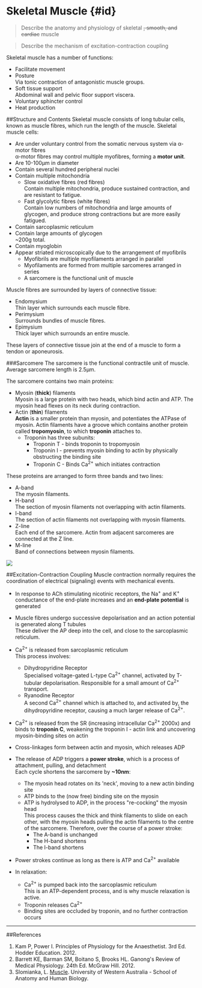 # Skeletal Muscle {#id}
> Describe the anatomy and physiology of skeletal ~~, smooth, and cardiac~~ muscle

<!--></!-->

> Describe the mechanism of excitation-contraction coupling

Skeletal muscle has a number of functions:
* Facilitate movement
* Posture  
Via tonic contraction of antagonistic muscle groups.
* Soft tissue support  
Abdominal wall and pelvic floor support viscera.
* Voluntary sphincter control
* Heat production

##Structure and Contents
Skeletal muscle consists of long tubular cells, known as muscle fibres, which run the length of the muscle. Skeletal muscle cells:
* Are under voluntary control from the somatic nervous system via α-motor fibres  
α-motor fibres may control multiple myofibres, forming a **motor unit**.
* Are 10-100μm in diameter
* Contain several hundred peripheral nuclei
* Contain multiple mitochondria
    * Slow oxidative fibres (red fibres)  
    Contain multiple mitochondria, produce sustained contraction, and are resistant to fatigue.
    * Fast glycolytic fibres (white fibres)  
    Contain low numbers of mitochondria and large amounts of glycogen, and produce strong contractions but are more easily fatigued.
* Contain sarcoplasmic reticulum  
* Contain large amounts of glycogen  
~200g total.
* Contain myoglobin
* Appear striated microscopically due to the arrangement of myofibrils  
    * Myofibrils are multiple myofilaments arranged in parallel
    * Myofilaments are formed from multiple sarcomeres arranged in series
    * A sarcomere is the functional unit of muscle

Muscle fibres are surrounded by layers of connective tissue:
* Endomysium  
Thin layer which surrounds each muscle fibre.
* Perimysium  
Surrounds bundles of muscle fibres.
* Epimysium  
Thick layer which surrounds an entire muscle.

These layers of connective tissue join at the end of a muscle to form a tendon or aponeurosis.

###Sarcomere
The sarcomere is the functional contractile unit of muscle. Average sarcomere length is 2.5μm.

The sarcomere contains two main proteins:
* Myosin (**thick**) filaments  
Myosin is a large protein with two heads, which bind actin and ATP. The myosin head flexes on its neck during contraction.
* Actin (**thin**) filaments  
**Actin** is a smaller protein than myosin, and potentiates the ATPase of myosin. Actin filaments have a groove which contains another protein called **tropomyosin**, to which **troponin** attaches to.
    * Troponin has three subunits:
        * Troponin T - binds troponin to tropomyosin
        * Troponin I - prevents myosin binding to actin by physically obstructing the binding site
        * Troponin C - Binds Ca<sup>2+</sup> which initiates contraction
    
These proteins are arranged to form three bands and two lines:
* A-band  
The myosin filaments.
* H-band  
The section of myosin filaments not overlapping with actin filaments.
* I-band  
The section of actin filaments not overlapping with myosin filaments.
* Z-line  
Each end of the sarcomere. Actin from adjacent sarcomeres are connected at the Z line.
* M-line  
Band of connections between myosin filaments.

![](http://www.lab.anhb.uwa.edu.au/mb140/corepages/muscle/Images/Mus1ani.gif)

##Excitation-Contraction Coupling
Muscle contraction normally requires the coordination of electrical (signaling) events with mechanical events.

* In response to ACh stimulating nicotinic receptors, the Na<sup>+</sup> and K<sup>+</sup> conductance of the end-plate increases and an **end-plate potential** is generated
* Muscle fibres undergo successive depolarisation and an action potential is generated along T tubules  
These deliver the AP deep into the cell, and close to the sarcoplasmic reticulum.
* Ca<sup>2+</sup> is released from sarcoplasmic reticulum  
This process involves:
    * Dihydropyridine Receptor  
    Specialised voltage-gated L-type Ca<sup>2+</sup> channel, activated by T-tubular depolarisation. Responsible for a small amount of Ca<sup>2+</sup> transport.
    * Ryanodine Receptor  
    A second Ca<sup>2+</sup> channel which is attached to, and activated by, the dihydropyridine receptor, causing a much larger release of Ca<sup>2+</sup>.


* Ca<sup>2+</sup> is released from the SR (increasing intracellular Ca<sup>2+</sup> 2000x) and binds to **troponin C**, weakening the troponin I - actin link and uncovering myosin-binding sites on actin
* Cross-linkages form between actin and myosin, which releases ADP
* The release of ADP triggers a **power stroke**, which is a process of attachment, pulling, and detachment  
Each cycle shortens the sarcomere by **~10nm**:
    * The myosin head rotates on its 'neck', moving to a new actin binding site
    * ATP binds to the (now free) binding site on the myosin
    * ATP is hydrolysed to ADP, in the process "re-cocking" the myosin head  
    This process causes the thick and think filaments to slide on each other, with the myosin heads pulling the actin filaments to the centre of the sarcomere. Therefore, over the course of a power stroke:
        * The A-band is unchanged
        * The H-band shortens
        * The I-band shortens
 

* Power strokes continue as long as there is ATP and Ca<sup>2+</sup> available

* In relaxation:
    * Ca<sup>2+</sup> is pumped back into the sarcoplasmic reticulum  
    This is an ATP-dependent process, and is why muscle relaxation is active.
    * Troponin releases Ca<sup>2+</sup>
    * Binding sites are occluded by troponin, and no further contraction occurs

---

##References
1. Kam P, Power I. Principles of Physiology for the Anaesthetist. 3rd Ed. Hodder Education. 2012.
2. Barrett KE, Barman SM, Boitano S, Brooks HL. Ganong's Review of Medical Physiology. 24th Ed. McGraw Hill. 2012.
3. Slomianka, L. [Muscle](http://www.lab.anhb.uwa.edu.au/mb140/corepages/muscle/muscle.htm). University of Western Australia - School of Anatomy and Human Biology.
